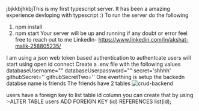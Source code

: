 jbjkkbjhkbjThis is my first typescript server.
It has been a  amazing experience devloping with typescript :) 
To run the server do the following
1) npm install
2) npm start
Your server will be up and running if any doubt or error feel free to reach out to me
LinkedIn- https://www.linkedin.com/in/akshat-malik-258805235/
 
 I am using a json web token based authentication to authentcate users
 will start using open id connect 
 Create a .env file with the following values
 databaseUsername=""
databaseUserpassword=""
secret='shhhh'
githubSecret=''
githubSecretTwo=''
One everthing is setup the backedn databse name is friends 
The friends have 2 tables 
![crud-backend](https://github.com/Msuf123/crud-angular-app-backend/assets/88485149/1cf54307-404a-47bd-acad-0454558a1ade)


users have a foreign key to list table id column you can create that by using :-ALTER TABLE users ADD FOREIGN KEY (id) REFERENCES list(id);

